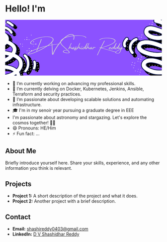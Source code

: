 # Hello! I'm

![Profile Image](https://github.com/Shashi2504/Shashi2504/blob/main/D%20V%20Shashidhar%20Reddy.png?raw=true)

- 🔭 I’m currently working on advancing my professional skills.
- 🌱 I’m currently delving on Docker, Kubernetes, Jenkins, Ansible, Terraform and security practices.
- 🚀 I’m passionate about developing scalable solutions and automating infrastructure.
- 🎓 I'm in my senoir year pursuing a graduate degree in EEE
-  I'm passionate about astronomy and stargazing. Let's explore the cosmos together! 🌠🔭
- 😄 Pronouns: HE/Him
- ⚡ Fun fact: ...

## About Me

Briefly introduce yourself here. Share your skills, experience, and any other information you think is relevant.

## Projects

- **Project 1:** A short description of the project and what it does.
- **Project 2:** Another project with a brief description.

## Contact

- **Email:** shashireddy0403@gmail.com
- **LinkedIn:** [D V Shashidhar Reddy](https://linkedin.com/in/yourprofile)


<!--
**Shashi2504/Shashi2504** is a ✨ _special_ ✨ repository because its `README.md` (this file) appears on your GitHub profile.

Here are some ideas to get you started:

- 🔭 I’m currently working on ...
- 🌱 I’m currently learning ...
- 👯 I’m looking to collaborate on ...
- 🤔 I’m looking for help with ...
- 💬 Ask me about ...
- 📫 How to reach me: ...
- 😄 Pronouns: ...
- ⚡ Fun fact: ...
-->
